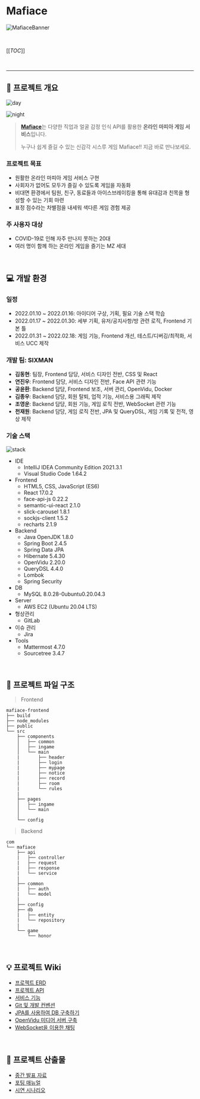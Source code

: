 # Mafiace

![MafiaceBanner](README.assets/MafiaceBanner.png)

<br>

[[_TOC_]]

<br>

---

## 👤 프로젝트 개요

![day](README.assets/day.png)

![night](README.assets/night.png)

>  [**Mafiace**](https://i6a602.p.ssafy.io/)는 다양한 직업과 얼굴 감정 인식 API를 활용한 **온라인 마피아 게임 서비스**입니다.
>
>  누구나 쉽게 즐길 수 있는 신감각 시스루 게임 Mafiace!! 지금 바로 만나보세요.



### 프로젝트 목표

- 원활한 온라인 마피아 게임 서비스 구현
- 사회자가 없어도 모두가 즐길 수 있도록 게임을 자동화
- 비대면 환경에서 팀원, 친구, 동료들과 아이스브레이킹을 통해 유대감과 친목을 형성할 수 있는 기회 마련
- 표정 점수라는 차별점을 내세워 색다른 게임 경험 제공



### 주 사용자 대상

- COVID-19로 인해 자주 만나지 못하는 20대
- 여러 명이 함께 하는 온라인 게임을 즐기는 MZ 세대

<br>

## 💻 개발 환경

### 일정

- 2022.01.10 ~ 2022.01.16: 아이디어 구상, 기획, 필요 기술 스택 학습
- 2022.01.17 ~ 2022.01.30: 세부 기획, 유저/공지사항/방 관련 로직, Frontend 기본 틀
- 2022.01.31 ~ 2022.02.18: 게임 기능, Frontend 개선, 테스트/디버깅/최적화, 서비스 UCC 제작



### 개발 팀: SIXMAN

- **김동현**: 팀장, Frontend 담당, 서비스 디자인 전반, CSS 및 React
- **연진우**: Frontend 담당, 서비스 디자인 전반, Face API 관련 기능
- **공윤환**: Backend 담당, Frontend 보조, 서버 관리, OpenVidu, Docker 
- **김종우**: Backend 담당, 회원 탈퇴, 업적 기능, 서비스용 그래픽 제작
- **조영운**: Backend 담당, 회원 기능, 게임 로직 전반, WebSocket 관련 기능
- **천재원**: Backend 담당, 게임 로직 전반, JPA 및 QueryDSL, 게임 기록 및 전적, 영상 제작



### 기술 스택

![stack](README.assets/stack.png)

- IDE
  - IntelliJ IDEA Community Edition 2021.3.1
  - Visual Studio Code 1.64.2
- Frontend
  - HTML5, CSS, JavaScript (ES6)
  - React 17.0.2
  - face-api-js 0.22.2
  - semantic-ui-react 2.1.0
  - slick-carousel 1.8.1
  - sockjs-client 1.5.2
  - recharts 2.1.9
- Backend
  - Java OpenJDK 1.8.0 
  - Spring Boot 2.4.5
  - Spring Data JPA
  - Hibernate 5.4.30
  - OpenVidu 2.20.0
  - QueryDSL 4.4.0
  - Lombok
  - Spring Security
- DB
  - MySQL 8.0.28-0ubuntu0.20.04.3
- Server
  - AWS EC2 (Ubuntu 20.04 LTS)
- 형상관리
  - GitLab
- 이슈 관리
  - Jira
- Tools
  - Mattermost 4.7.0
  - Sourcetree 3.4.7

<br>

## 🏢 프로젝트 파일 구조

>  Frontend

```
mafiace-frontend
├── build
├── node_modules
├── public
└── src
	├── components
	│   ├── common
	│   ├── ingame
	│   └── main
	|		├── header
	|		├── login
	|		├── mypage
	|		├── notice
	|		├── record
	|		├── room
	|		└── rules
	|
	├── pages
	│   ├── ingame
	│   └── main
	│
	└── config
```



> Backend

```
com
└── mafiace
	├── api
	|	├── controller
	|	├── request
	|	├── response
	|	└── service
	|
	├── common
	|	├── auth
	|	└── model
	|
	├── config
	├── db
	|	├── entity
	|	└── repository
	|
	└── game
		└── honor
```

<br>

## 💡 프로젝트 Wiki

- [프로젝트 ERD](https://lab.ssafy.com/s06-webmobile1-sub2/S06P12A602/-/wikis/ERD)
- [프로젝트 API](https://lab.ssafy.com/s06-webmobile1-sub2/S06P12A602/-/wikis/API)
- [서비스 기능](https://lab.ssafy.com/s06-webmobile1-sub2/S06P12A602/-/wikis/%EC%84%9C%EB%B9%84%EC%8A%A4-%EA%B8%B0%EB%8A%A5)
- [Git 및 개발 컨벤션](https://lab.ssafy.com/s06-webmobile1-sub2/S06P12A602/-/wikis/Git-%EB%B0%8F-%EA%B0%9C%EB%B0%9C-%EC%BB%A8%EB%B2%A4%EC%85%98)
- [JPA를 사용하여 DB 구축하기](https://lab.ssafy.com/s06-webmobile1-sub2/S06P12A602/-/wikis/JPA%EB%A5%BC-%EC%82%AC%EC%9A%A9%ED%95%98%EC%97%AC-DB%EA%B5%AC%EC%84%B1%ED%95%98%EA%B8%B0)
- [OpenVidu 미디어 서버 구축](https://lab.ssafy.com/s06-webmobile1-sub2/S06P12A602/-/wikis/openVidu-%EB%AF%B8%EB%94%94%EC%96%B4-%EC%84%9C%EB%B2%84-%EA%B5%AC%EC%B6%95)
- [WebSocket을 이용한 채팅](https://lab.ssafy.com/s06-webmobile1-sub2/S06P12A602/-/wikis/websocket%EC%9D%84-%EC%9D%B4%EC%9A%A9%ED%95%9C-%EC%B1%84%ED%8C%85)

<br>

## 🎁 프로젝트 산출물

- [중간 발표 자료](https://docs.google.com/presentation/d/1MGD5Phwqq-WI5f14q6P44MnWq7EZLTsd/edit#slide=id.g10be5616b1f_0_147)
- [포팅 매뉴얼](https://lab.ssafy.com/s06-webmobile1-sub2/S06P12A602/-/blob/develop/exec/%EB%B0%B0%ED%8F%AC.md)
- [시연 시나리오](https://lab.ssafy.com/s06-webmobile1-sub2/S06P12A602/-/blob/master/exec/%EC%8B%9C%EC%97%B0%20%EC%8B%9C%EB%82%98%EB%A6%AC%EC%98%A4.pptx)

